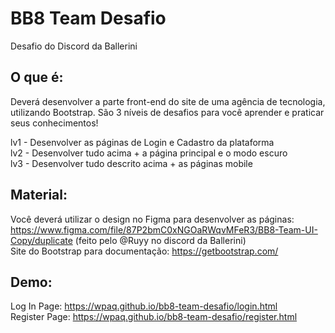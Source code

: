 # BB8 Team Desafio
Desafio do Discord da Ballerini

## O que é:
Deverá desenvolver a parte front-end do site de uma agência de tecnologia, utilizando Bootstrap. São 3 níveis de desafios para você aprender e praticar seus conhecimentos!

lv1 - Desenvolver as páginas de Login e Cadastro da plataforma<br>
lv2 - Desenvolver tudo acima + a página principal e o modo escuro<br>
lv3 - Desenvolver tudo descrito acima + as páginas mobile<br>

## Material:
Você deverá utilizar o design no Figma para desenvolver as páginas: https://www.figma.com/file/87P2bmC0xNGOaRWqvMFeR3/BB8-Team-UI-Copy/duplicate (feito pelo @Ruyy no discord da Ballerini)<br>
Site do Bootstrap para documentação:  https://getbootstrap.com/

## Demo:
Log In Page: https://wpaq.github.io/bb8-team-desafio/login.html<br>
Register Page: https://wpaq.github.io/bb8-team-desafio/register.html

